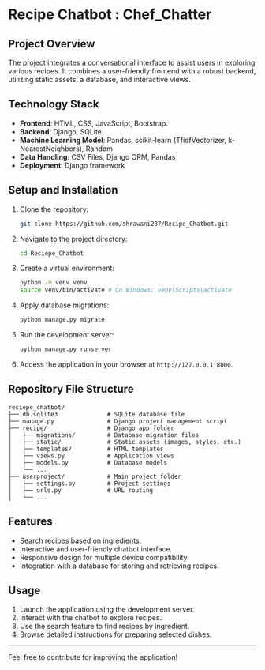 # Recipe Chatbot : Chef_Chatter

## Project Overview
The project integrates a conversational interface to assist users in exploring various recipes. It combines a user-friendly frontend with a robust backend, utilizing static assets, a database, and interactive views. 

## Technology Stack

- **Frontend**: HTML, CSS, JavaScript, Bootstrap.
- **Backend**: Django, SQLite
- **Machine Learning Model**: Pandas, scikit-learn (TfidfVectorizer, k-NearestNeighbors), Random
- **Data Handling**: CSV Files, Django ORM, Pandas
- **Deployment**: Django framework

## Setup and Installation

1. Clone the repository:
   ```bash
   git clone https://github.com/shrawani287/Recipe_Chatbot.git
   ```

2. Navigate to the project directory:
   ```bash
   cd Reciepe_Chatbot
   ```

3. Create a virtual environment:
   ```bash
   python -m venv venv
   source venv/bin/activate # On Windows: venv\Scripts\activate
   ```

4. Apply database migrations:
   ```bash
   python manage.py migrate
   ```

5. Run the development server:
   ```bash
   python manage.py runserver
   ```

6. Access the application in your browser at `http://127.0.0.1:8000`.

## Repository File Structure

```
reciepe_chatbot/
├── db.sqlite3              # SQLite database file
├── manage.py               # Django project management script
├── recipe/                 # Django app folder
│   ├── migrations/         # Database migration files
│   ├── static/             # Static assets (images, styles, etc.)
│   ├── templates/          # HTML templates
│   ├── views.py            # Application views
│   ├── models.py           # Database models
│   └── ...
├── userproject/            # Main project folder
│   ├── settings.py         # Project settings
│   ├── urls.py             # URL routing
│   └── ...
```

## Features
- Search recipes based on ingredients.
- Interactive and user-friendly chatbot interface.
- Responsive design for multiple device compatibility.
- Integration with a database for storing and retrieving recipes.

## Usage
1. Launch the application using the development server.
2. Interact with the chatbot to explore recipes.
3. Use the search feature to find recipes by ingredient.
4. Browse detailed instructions for preparing selected dishes.

---

Feel free to contribute for improving the application!
